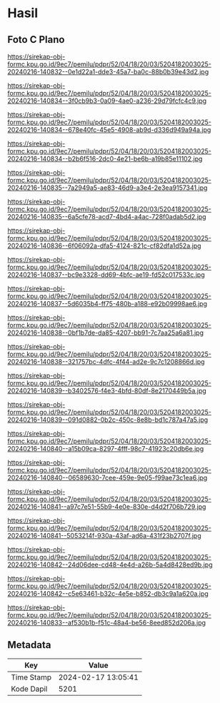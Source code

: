 # Hasil

## Foto C Plano

https://sirekap-obj-formc.kpu.go.id/9ec7/pemilu/pdpr/52/04/18/20/03/5204182003025-20240216-140832--0e1d22a1-dde3-45a7-ba0c-88b0b39e43d2.jpg

https://sirekap-obj-formc.kpu.go.id/9ec7/pemilu/pdpr/52/04/18/20/03/5204182003025-20240216-140834--3f0cb9b3-0a09-4ae0-a236-29d79fcfc4c9.jpg

https://sirekap-obj-formc.kpu.go.id/9ec7/pemilu/pdpr/52/04/18/20/03/5204182003025-20240216-140834--678e40fc-45e5-4908-ab9d-d336d949a94a.jpg

https://sirekap-obj-formc.kpu.go.id/9ec7/pemilu/pdpr/52/04/18/20/03/5204182003025-20240216-140834--b2b6f516-2dc0-4e21-be6b-a19b85e11102.jpg

https://sirekap-obj-formc.kpu.go.id/9ec7/pemilu/pdpr/52/04/18/20/03/5204182003025-20240216-140835--7a2949a5-ae83-46d9-a3e4-2e3ea9157341.jpg

https://sirekap-obj-formc.kpu.go.id/9ec7/pemilu/pdpr/52/04/18/20/03/5204182003025-20240216-140835--6a5cfe78-acd7-4bd4-a4ac-728f0adab5d2.jpg

https://sirekap-obj-formc.kpu.go.id/9ec7/pemilu/pdpr/52/04/18/20/03/5204182003025-20240216-140836--6f06092a-dfa5-4124-821c-cf82dfa1d52a.jpg

https://sirekap-obj-formc.kpu.go.id/9ec7/pemilu/pdpr/52/04/18/20/03/5204182003025-20240216-140837--bc9e3328-dd69-4bfc-ae19-fd52c017533c.jpg

https://sirekap-obj-formc.kpu.go.id/9ec7/pemilu/pdpr/52/04/18/20/03/5204182003025-20240216-140837--5d6035b4-ff75-480b-a188-e92b09998ae6.jpg

https://sirekap-obj-formc.kpu.go.id/9ec7/pemilu/pdpr/52/04/18/20/03/5204182003025-20240216-140838--0bf1b7de-da85-4207-bb91-7c7aa25a6a81.jpg

https://sirekap-obj-formc.kpu.go.id/9ec7/pemilu/pdpr/52/04/18/20/03/5204182003025-20240216-140838--321757bc-4dfc-4f44-ad2e-9c7c1208866d.jpg

https://sirekap-obj-formc.kpu.go.id/9ec7/pemilu/pdpr/52/04/18/20/03/5204182003025-20240216-140839--b3402576-f4e3-4bfd-80df-8e2170449b5a.jpg

https://sirekap-obj-formc.kpu.go.id/9ec7/pemilu/pdpr/52/04/18/20/03/5204182003025-20240216-140839--091d0882-0b2c-450c-8e8b-bd1c787a47a5.jpg

https://sirekap-obj-formc.kpu.go.id/9ec7/pemilu/pdpr/52/04/18/20/03/5204182003025-20240216-140840--a15b09ca-8297-4fff-98c7-41923c20db6e.jpg

https://sirekap-obj-formc.kpu.go.id/9ec7/pemilu/pdpr/52/04/18/20/03/5204182003025-20240216-140840--06589630-7cee-459e-9e05-f99ae73c1ea6.jpg

https://sirekap-obj-formc.kpu.go.id/9ec7/pemilu/pdpr/52/04/18/20/03/5204182003025-20240216-140841--a97c7e51-55b9-4e0e-830e-d4d2f706b729.jpg

https://sirekap-obj-formc.kpu.go.id/9ec7/pemilu/pdpr/52/04/18/20/03/5204182003025-20240216-140841--5053214f-930a-43af-ad6a-431f23b2707f.jpg

https://sirekap-obj-formc.kpu.go.id/9ec7/pemilu/pdpr/52/04/18/20/03/5204182003025-20240216-140842--24d06dee-cd48-4e4d-a26b-5a4d8428ed9b.jpg

https://sirekap-obj-formc.kpu.go.id/9ec7/pemilu/pdpr/52/04/18/20/03/5204182003025-20240216-140842--c5e63461-b32c-4e5e-b852-db3c9a1a620a.jpg

https://sirekap-obj-formc.kpu.go.id/9ec7/pemilu/pdpr/52/04/18/20/03/5204182003025-20240216-140833--af530b1b-f51c-48a4-be56-8eed852d206a.jpg


## Metadata

| Key        | Value               |
| ---------- | ------------------- |
| Time Stamp | 2024-02-17 13:05:41 |
| Kode Dapil | 5201                |



